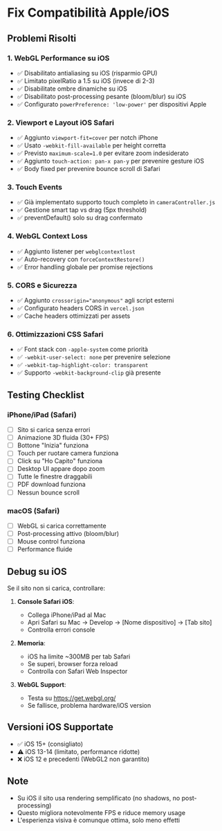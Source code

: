 # Fix Compatibilità Apple/iOS

## Problemi Risolti

### 1. **WebGL Performance su iOS**
- ✅ Disabilitato antialiasing su iOS (risparmio GPU)
- ✅ Limitato pixelRatio a 1.5 su iOS (invece di 2-3)
- ✅ Disabilitate ombre dinamiche su iOS
- ✅ Disabilitato post-processing pesante (bloom/blur) su iOS
- ✅ Configurato `powerPreference: 'low-power'` per dispositivi Apple

### 2. **Viewport e Layout iOS Safari**
- ✅ Aggiunto `viewport-fit=cover` per notch iPhone
- ✅ Usato `-webkit-fill-available` per height corretta
- ✅ Previsto `maximum-scale=1.0` per evitare zoom indesiderato
- ✅ Aggiunto `touch-action: pan-x pan-y` per prevenire gesture iOS
- ✅ Body fixed per prevenire bounce scroll di Safari

### 3. **Touch Events**
- ✅ Già implementato supporto touch completo in `cameraController.js`
- ✅ Gestione smart tap vs drag (5px threshold)
- ✅ preventDefault() solo su drag confermato

### 4. **WebGL Context Loss**
- ✅ Aggiunto listener per `webglcontextlost`
- ✅ Auto-recovery con `forceContextRestore()`
- ✅ Error handling globale per promise rejections

### 5. **CORS e Sicurezza**
- ✅ Aggiunto `crossorigin="anonymous"` agli script esterni
- ✅ Configurato headers CORS in `vercel.json`
- ✅ Cache headers ottimizzati per assets

### 6. **Ottimizzazioni CSS Safari**
- ✅ Font stack con `-apple-system` come priorità
- ✅ `-webkit-user-select: none` per prevenire selezione
- ✅ `-webkit-tap-highlight-color: transparent`
- ✅ Supporto `-webkit-background-clip` già presente

## Testing Checklist

### iPhone/iPad (Safari)
- [ ] Sito si carica senza errori
- [ ] Animazione 3D fluida (30+ FPS)
- [ ] Bottone "Inizia" funziona
- [ ] Touch per ruotare camera funziona
- [ ] Click su "Ho Capito" funziona
- [ ] Desktop UI appare dopo zoom
- [ ] Tutte le finestre draggabili
- [ ] PDF download funziona
- [ ] Nessun bounce scroll

### macOS (Safari)
- [ ] WebGL si carica correttamente
- [ ] Post-processing attivo (bloom/blur)
- [ ] Mouse control funziona
- [ ] Performance fluide

## Debug su iOS

Se il sito non si carica, controllare:

1. **Console Safari iOS**:
   - Collega iPhone/iPad al Mac
   - Apri Safari su Mac → Develop → [Nome dispositivo] → [Tab sito]
   - Controlla errori console

2. **Memoria**:
   - iOS ha limite ~300MB per tab Safari
   - Se superi, browser forza reload
   - Controlla con Safari Web Inspector

3. **WebGL Support**:
   - Testa su https://get.webgl.org/
   - Se fallisce, problema hardware/iOS version

## Versioni iOS Supportate

- ✅ iOS 15+ (consigliato)
- ⚠️ iOS 13-14 (limitato, performance ridotte)
- ❌ iOS 12 e precedenti (WebGL2 non garantito)

## Note

- Su iOS il sito usa rendering semplificato (no shadows, no post-processing)
- Questo migliora notevolmente FPS e riduce memory usage
- L'esperienza visiva è comunque ottima, solo meno effetti
